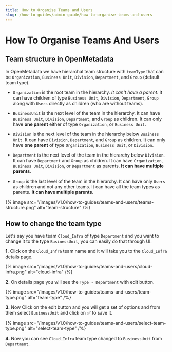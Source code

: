 ```yaml
---
title: How to Organise Teams and Users
slug: /how-to-guides/admin-guide/how-to-organise-teams-and-users
---
```


# How To Organise Teams And Users

## Team structure in OpenMetadata

In OpenMetadata we have hierarchal team structure with `teamType` that can be `Organization`, `Business Unit`, `Division`, `Department`, and `Group` (default team type).

- `Organization` is the root team in the hierarchy. _It can't have a parent_. It can have children of type `Business Unit`, `Division`, `Department`, `Group` along with `Users` directly as children (who are without teams).

- `BusinessUnit` is the next level of the team in the hierarchy. It can have `Business Unit`, `Division`, `Department`, and `Group` as children. It can only have **one parent** either of type `Organization`, or `Business Unit`.

- `Division` is the next level of the team in the hierarchy below `Business Unit`. It can have `Division`, `Department`, and `Group` as children. It can only have **one parent** of type `Organization`, `Business Unit`, or `Division`.

- `Department` is the next level of the team in the hierarchy below `Division`. It can have `Department` and `Group` as children. It can have `Organization`, `Business Unit`, `Division`, or `Department` as parents. **It can have multiple parents**.

- `Group` is the last level of the team in the hierarchy. It can have only `Users` as children and not any other teams. It can have all the team types as parents. **It can have multiple parents**.

{% image
src="/images/v1.0/how-to-guides/teams-and-users/teams-structure.png"
alt="team-structure"
/%}


## How to change the team type

Let's say you have team `Cloud_Infra` of type `Department` and you want to change it to the type `BusinessUnit`, you can easily do that through UI.

**1.** Click on the `Cloud_Infra` team name and it will take you to the `Cloud_Infra` details page.

{% image
src="/images/v1.0/how-to-guides/teams-and-users/cloud-infra.png"
alt="cloud-infra"
/%}

**2.** On details page you will see the `Type - Department` with edit button.

{% image
src="/images/v1.0/how-to-guides/teams-and-users/team-type.png"
alt="team-type"
/%}

**3.** Now Click on the edit button and you will get a set of options and from them select `BusinessUnit` and click on ✅ to save it.

{% image
src="/images/v1.0/how-to-guides/teams-and-users/select-team-type.png"
alt="select-team-type"
/%}

**4.** Now you can see `Cloud_Infra` team type changed to `BusinessUnit` from `Department`.
